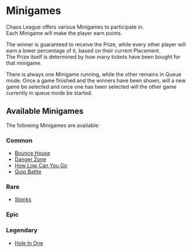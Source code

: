 # Minigames

Chaos League offers various Minigames to participate in.  
Each Minigame will make the player earn points.

The winner is guaranteed to receive the Prize, while every other player will earn a lower percentage of it, based on their current Placement.  
The Prize itself is determined by how many tickets have been bought for that minigame.

There is always one Minigame running, while the other remains in Queue mode. Once a game finished and the winners have been shown, will a new game be selected and once one has been selected will the other game currently in queue mode be started.

## Available Minigames

The following Minigames are available:

### Common

- [Bounce House](common/bounce-house.md)
- [Danger Zone](common/danger-zone.md)
- [How Low Can You Go](common/how-low-can-you-go.md)
- [Quip Battle](common/quip-battle.md)

### Rare

- [Stonks](rare/stonks.md)

### Epic

### Legendary

- [Hole In One](legendary/hole-in-one.md)